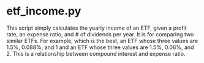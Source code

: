 # etf_income.py
This script simply calculates the yearly income of an ETF, given a profit rate, an expense ratio, and # of dividends per year. It is for comparing two similar ETFs. For example, which is the best, an ETF whose three values are 1.5%, 0.088%, and 1 and an ETF whose three values are 1.5%, 0.06%, and 2. This is a relationship between compound interest and expense ratio.
